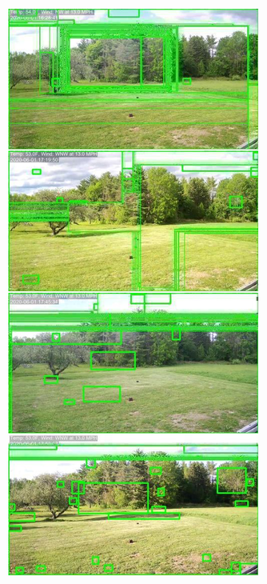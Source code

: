 ![20200601-161930-164935](in/20200601/20200601-161930-164935_0_.jpg)
![20200601-164940-171945](in/20200601/20200601-164940-171945_0_.jpg)
![20200601-171950-174955](in/20200601/20200601-171950-174955_0_.jpg)
![20200601-175000-182005](in/20200601/20200601-175000-182005_0_.jpg)
